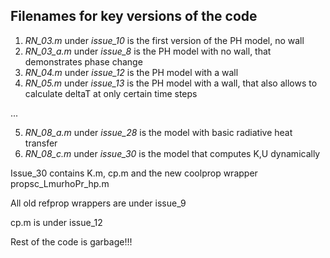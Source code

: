 ## Filenames for key versions of the code 

1. *RN_03.m* under *issue_10* is the first version of the PH model, no wall
2. *RN_03_a.m* under *issue_8* is the PH model with no wall, that demonstrates phase change 
3. *RN_04.m* under *issue_12* is the PH model with a wall
4. *RN_05.m* under *issue_13* is the PH model with a wall, that also allows to calculate deltaT at only certain time steps

...

5. *RN_08_a.m* under *issue_28* is the model with basic radiative heat transfer
6. *RN_08_c.m* under *issue_30* is the model that computes K,U dynamically 

Issue_30 contains K.m, cp.m and the new coolprop wrapper propsc_LmurhoPr_hp.m 

All old refprop wrappers are under issue_9 

cp.m is under issue_12

Rest of the code is garbage!!! 
